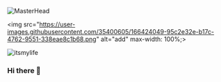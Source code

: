 <img src="" alt="MasterHead" data-canonical-src="https://user-images.githubusercontent.com/35400605/166424049-95c2e32e-b17c-4762-9551-338eae8c1b68.png" style="max-width: 100%;">

<img src="https://user-images.githubusercontent.com/35400605/166424049-95c2e32e-b17c-4762-9551-338eae8c1b68.png" alt="add" max-width: 100%;>

![itsmylife](https://user-images.githubusercontent.com/35400605/166424049-95c2e32e-b17c-4762-9551-338eae8c1b68.png)


### Hi there 👋

<!--![Uploading itsmylife.png…]()

**DanilGorbunov/DanilGorbunov** is a ✨ _special_ ✨ repository because its `README.md` (this file) appears on your GitHub profile.

Here are some ideas to get you started:

- 🔭 I’m currently working on ...
- 🌱 I’m currently learning ...
- 👯 I’m looking to collaborate on ...
- 🤔 I’m looking for help with ...
- 💬 Ask me about ...
- 📫 How to reach me: ...
- 😄 Pronouns: ...
- ⚡ Fun fact: ...
-->
